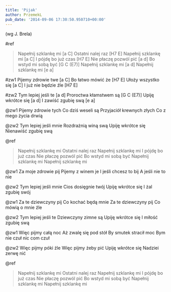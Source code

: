 ```yaml
---
title: 'Pijak'
author: PrzemekL
pub_date: '2014-09-06 17:30:50.950710+00:00'
---
```


(wg J. Brela)

#ref
>Napełnij szklankę mi [a C]
>Ostatni nalej raz [H7 E]
>Napełnij szklankę mi [a C]
>I pójdę bo już czas [H7 E]
>Nie płaczę pozwól pić [a d]
>Bo wstyd mi sobą być [G C (E7)]
>Napełnij szklankę mi [a d]
>Napełnij szklankę mi [e a]

#zw1
Pijemy zdrowie twe [a C]
Bo łatwo mówić że [H7 E]
Ułoży wszystko się [a C]
I już nie będzie źle [H7 E]

#zw2
Tym lepiej jeśli te [a d]
Proroctwa kłamstwem są [G C (E7)]
Upiję wkrótce się [a d]
I zawiść zgubię swą [e a]

@zw1
Pijemy zdrowie tych
Co dziś weseli są
Przyjaciół krewnych złych
Co z mego życia drwią

@zw2
Tym lepiej jeśli mnie
Rozdrażnią winą swą
Upiję wkrótce się
Nienawiść zgubię swą

@ref
>Napełnij szklankę mi
>Ostatni nalej raz
>Napełnij szklankę mi
>I pójdę bo już czas
>Nie płaczę pozwól pić
>Bo wstyd mi sobą być
>Napełnij szklankę mi
>Napełnij szklankę mi

@zw1
Za moje zdrowie pij
Pijemy z winem je
I jeśli chcesz to bij
A jeśli nie to nie

@zw2
Tym lepiej jeśli mnie
Cios dosięgnie twój
Upiję wkrótce się
I żal zgubię swój

@zw1
Za te dziewczyny pij
Co kochać będą mnie
Za te dziewczyny pij
Co mówią o mnie źle

@zw2
Tym lepiej jeśli te
Dziewczyny zimne są
Upiję wkrótce się
I miłość zgubię swą

@zw1
Więc pijmy całą noc
Aż zwalę się pod stół
By smutek stracił moc
Bym nie czuł nic com czuł

@zw2
Więc pijmy póki źle
Więc pijmy żeby pić
Upiję wkrótce się
Nadziei zerwę nić

@ref
>Napełnij szklankę mi
>Ostatni nalej raz
>Napełnij szklankę mi
>I pójdę bo już czas
>Nie płaczę pozwól pić
>Bo wstyd mi sobą być
>Napełnij szklankę mi
>Napełnij szklankę mi
